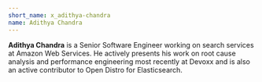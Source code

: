```yaml
---
short_name: x_adithya-chandra
name: Adithya Chandra
---
```

**Adithya Chandra** is a Senior Software Engineer working on search services at Amazon Web Services. He actively presents his work on root cause analysis and performance engineering most recently at Devoxx and is also an  active contributor to Open Distro for Elasticsearch.